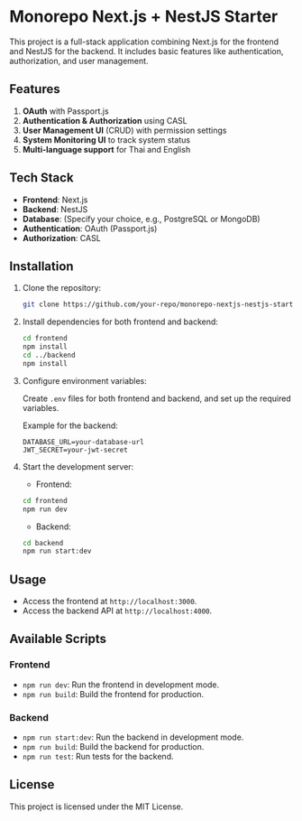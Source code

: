 # Monorepo Next.js + NestJS Starter

This project is a full-stack application combining Next.js for the frontend and NestJS for the backend. It includes basic features like authentication, authorization, and user management.

## Features
1. **OAuth** with Passport.js
2. **Authentication & Authorization** using CASL
3. **User Management UI** (CRUD) with permission settings
4. **System Monitoring UI** to track system status
5. **Multi-language support** for Thai and English

## Tech Stack
- **Frontend**: Next.js
- **Backend**: NestJS
- **Database**: (Specify your choice, e.g., PostgreSQL or MongoDB)
- **Authentication**: OAuth (Passport.js)
- **Authorization**: CASL

## Installation

1. Clone the repository:

    ```bash
    git clone https://github.com/your-repo/monorepo-nextjs-nestjs-starter.git
    ```

2. Install dependencies for both frontend and backend:

    ```bash
    cd frontend
    npm install
    cd ../backend
    npm install
    ```

3. Configure environment variables:

    Create `.env` files for both frontend and backend, and set up the required variables.

    Example for the backend:
    ```env
    DATABASE_URL=your-database-url
    JWT_SECRET=your-jwt-secret
    ```

4. Start the development server:

    - Frontend:
    ```bash
    cd frontend
    npm run dev
    ```

    - Backend:
    ```bash
    cd backend
    npm run start:dev
    ```

## Usage

- Access the frontend at `http://localhost:3000`.
- Access the backend API at `http://localhost:4000`.

## Available Scripts

### Frontend
- `npm run dev`: Run the frontend in development mode.
- `npm run build`: Build the frontend for production.

### Backend
- `npm run start:dev`: Run the backend in development mode.
- `npm run build`: Build the backend for production.
- `npm run test`: Run tests for the backend.

## License

This project is licensed under the MIT License.
